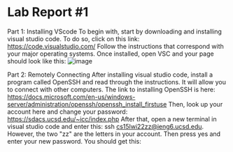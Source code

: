 # **Lab Report #1**

Part 1: Installing VScode 
To begin with, start by downloading and installing visual studio code. To do so, click on this link:  https://code.visualstudio.com/
Follow the instructions that correspond with your major operating systems. Once installed, open VSC and your page should look like this:
![image](https://user-images.githubusercontent.com/77379218/149480135-48e50113-7783-4717-844f-c45394f3f98b.png)

Part 2: Remotely Connecting
After installing visual studio code, install a program called OpenSSH and read through the instructions. It will allow you to connect with other computers.
The link to installing OpenSSH is here: https://docs.microsoft.com/en-us/windows-server/administration/openssh/openssh_install_firstuse
Then, look up your account here and change your password: https://sdacs.ucsd.edu/~icc/index.php
After that, open a new terminal in visual studio code and enter this: ssh cs15lwi22zz@ieng6.ucsd.edu. However, the two "zz" are the letters in your account.
Then press yes and enter your new password. You should get this: 


